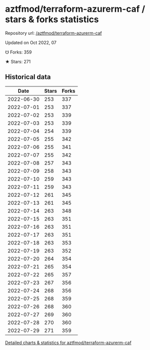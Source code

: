 # aztfmod/terraform-azurerm-caf / stars & forks statistics

Repository url: [/aztfmod/terraform-azurerm-caf](https://github.com/aztfmod/terraform-azurerm-caf)

Updated on Oct 2022, 07

☋ Forks: 359

★ Stars: 271

## Historical data
| Date | Stars | Forks |
|------|-------|-------|
| 2022-06-30 | 253 | 337 | 
| 2022-07-01 | 253 | 337 | 
| 2022-07-02 | 253 | 339 | 
| 2022-07-03 | 253 | 339 | 
| 2022-07-04 | 254 | 339 | 
| 2022-07-05 | 255 | 342 | 
| 2022-07-06 | 255 | 341 | 
| 2022-07-07 | 255 | 342 | 
| 2022-07-08 | 257 | 343 | 
| 2022-07-09 | 258 | 343 | 
| 2022-07-10 | 259 | 343 | 
| 2022-07-11 | 259 | 343 | 
| 2022-07-12 | 261 | 345 | 
| 2022-07-13 | 261 | 345 | 
| 2022-07-14 | 263 | 348 | 
| 2022-07-15 | 263 | 351 | 
| 2022-07-16 | 263 | 351 | 
| 2022-07-17 | 263 | 351 | 
| 2022-07-18 | 263 | 353 | 
| 2022-07-19 | 263 | 352 | 
| 2022-07-20 | 264 | 354 | 
| 2022-07-21 | 265 | 354 | 
| 2022-07-22 | 265 | 357 | 
| 2022-07-23 | 267 | 356 | 
| 2022-07-24 | 268 | 356 | 
| 2022-07-25 | 268 | 359 | 
| 2022-07-26 | 268 | 360 | 
| 2022-07-27 | 269 | 360 | 
| 2022-07-28 | 270 | 360 | 
| 2022-07-29 | 271 | 359 | 


[Detailed charts & statistics for aztfmod/terraform-azurerm-caf](https://reviewgithub.com/rep/aztfmod/terraform-azurerm-caf)
